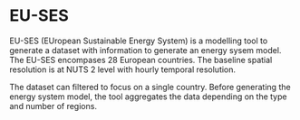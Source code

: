 # EU-SES

EU-SES (EUropean Sustainable Energy System) is a modelling tool to generate a dataset with information to generate an energy sysem model.
The EU-SES encompases 28 European countries. The baseline spatial resolution is at NUTS 2 level with hourly temporal resolution.

The dataset can filtered to focus on a single country. Before generating the energy system model, the tool aggregates the data depending on the type and number of regions. 



